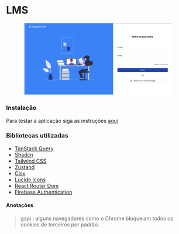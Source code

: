 # LMS

<center>
    <div style="width: 80%;">
        <img src="./docs//images/auth.png" >
    </div>
</center>

### Instalação

Para testar a aplicação siga as instruções [aqui](./docs/installing.md)

### Bibliotecas utilizadas

- [TanStack Query]("https://tanstack.com/query/latest")
- [Shadcn]("https://ui.shadcn.com/")
- [Tailwind CSS]("https://tailwindcss.com/docs/installation")
- [Zustand]("https://zustand.docs.pmnd.rs/getting-started/introduction")
- [Clsx]("https://www.npmjs.com/package/clsx")
- [Lucide Icons]("https://lucide.dev/icons/")
- [React Router Dom]("https://reactrouter.com/en/main")
- [Firebase Authentication]("https://firebase.google.com/docs/auth")

#### Anotações

> gapi : alguns navegadores como o Chrome bloqueiam todos os cookies de terceiros por padrão.
